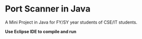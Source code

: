 # Port Scanner in Java
A Mini Project in Java for FY/SY year students of CSE/IT students.

**Use Eclipse IDE to compile and run**
